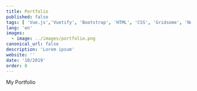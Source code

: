 ```yaml
---
title: Portfolio
published: false
tags: [ 'Vue.js','Vuetify', 'Bootstrap', 'HTML', 'CSS', 'Gridsome', 'Netlify']
lang: 'en'
images:
  - image: ../images/portfolio.png
canonical_url: false
description: 'Lorem ipsum'
website: ''
date: '10/2019'
order: 8
---
```


My Portfolio


